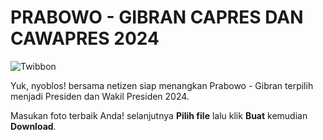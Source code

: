 # PRABOWO - GIBRAN CAPRES DAN CAWAPRES 2024

<img src="https://kisahklasik.github.io/prabowogibran2024/og.png" alt="Twibbon">

Yuk, nyoblos! bersama netizen siap menangkan Prabowo - Gibran terpilih menjadi Presiden dan Wakil Presiden 2024.

Masukan foto terbaik Anda! selanjutnya <b>Pilih file</b> lalu klik <b>Buat</b> kemudian <b>Download</b>.
